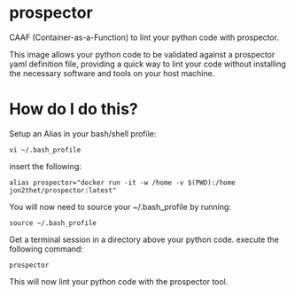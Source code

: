 # prospector
CAAF (Container-as-a-Function) to lint your python code with prospector.

This image allows your python code to be validated against a prospector yaml definition file, providing a quick way to lint your code without installing the necessary software and tools on your host machine.

# How do I do this?

Setup an Alias in your bash/shell profile:

```vi ~/.bash_profile```

insert the following:

```alias prospector="docker run -it -w /home -v $(PWD):/home jon2thet/prospector:latest"```

You will now need to source your ~/.bash_profile by running:

```source ~/.bash_profile```

Get a terminal session in a directory above your python code. execute the following command:

```prospector```

This will now lint your python code with the prospector tool.
